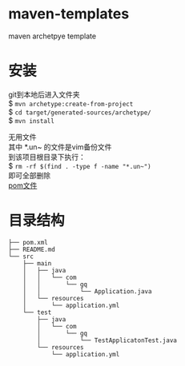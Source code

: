 # maven-templates
maven archetpye template <br>

安装
=======
git到本地后进入文件夹 <br>
$ `mvn archetype:create-from-project`  <br>
$ `cd target/generated-sources/archetype/`  <br>
$ `mvn install` <br>

无用文件 <br>
其中 *.un~ 的文件是vim备份文件  <br>
到该项目根目录下执行： <br>
$ `rm -rf $(find . -type f -name "*.un~")` <br>
即可全部删除 <br>
[pom文件](https://github.com/v-gq/maven-templates/blob/master/pom.xml)

目录结构 
========
~~~~~~~~~~~~~~~
├── pom.xml
├── README.md
└── src
    ├── main
    │   ├── java
    │   │   └── com
    │   │       └── gq
    │   │           └── Application.java
    │   └── resources
    │       └── application.yml
    └── test
        ├── java
        │   └── com
        │       └── gq
        │           └── TestApplicatonTest.java
        └── resources
            └── application.yml

